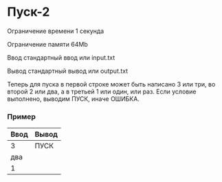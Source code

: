 # Пуск-2

Ограничение времени	1 секунда

Ограничение памяти	64Mb

Ввод	стандартный ввод или input.txt

Вывод	стандартный вывод или output.txt

Теперь для пуска в первой строке может быть написано 3 или три, во второй 2 или два, а в третьей 1 или один, или раз. Если условие выполнено, выводим ПУСК, иначе ОШИБКА.

### Пример

| Ввод | Вывод |
|------|-------|
| 3    | ПУСК  |
| два  |       |
| 1    |       |
